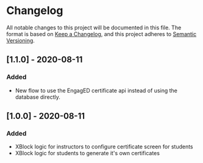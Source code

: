 # Changelog
All notable changes to this project will be documented in this file.
The format is based on [Keep a Changelog](https://keepachangelog.com/en/1.0.0/), and this project adheres to [Semantic Versioning](https://semver.org/spec/v2.0.0.html).

## [1.1.0] - 2020-08-11
### Added
- New flow to use the EngagED certificate api instead of using the database directly.

## [1.0.0] - 2020-08-11
### Added
- XBlock logic for instructors to configure certificate screen for students
- XBlock logic for students to generate it's own certificates